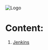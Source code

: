 ![Logo](https://github.com/TharaniRajan/Jenkins-Docker/blob/master/docs/GeppettoIcon.png?raw=true"Logo")

# Content:<br/>
1. [Jenkins]()
